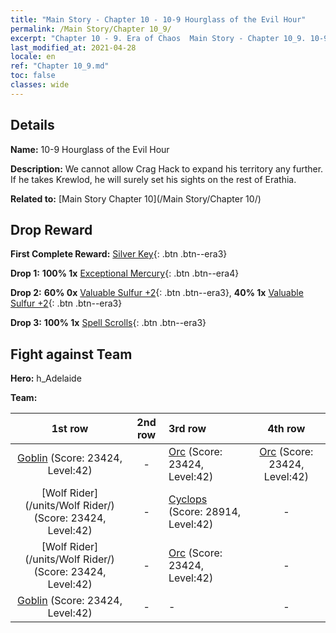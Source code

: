 ```yaml
---
title: "Main Story - Chapter 10 - 10-9 Hourglass of the Evil Hour"
permalink: /Main Story/Chapter 10_9/
excerpt: "Chapter 10 - 9. Era of Chaos  Main Story - Chapter 10_9. 10-9 Hourglass of the Evil Hour"
last_modified_at: 2021-04-28
locale: en
ref: "Chapter 10_9.md"
toc: false
classes: wide
---
```


## Details

 **Name:** 10-9 Hourglass of the Evil Hour

 **Description:** We cannot allow Crag Hack to expand his territory any further. If he takes Krewlod, he will surely set his sights on the rest of Erathia.

 **Related to:** [Main Story Chapter 10](/Main Story/Chapter 10/)

## Drop Reward

 **First Complete Reward:** [Silver Key](/Items/con_693/){: .btn .btn--era3}

 **Drop 1:** **100% 1x** [Exceptional Mercury](/Items/mat_35/){: .btn .btn--era4}

 **Drop 2:** **60% 0x** [Valuable Sulfur +2](/Items/mat_29/){: .btn .btn--era3}, **40% 1x** [Valuable Sulfur +2](/Items/mat_29/){: .btn .btn--era3}

 **Drop 3:** **100% 1x** [Spell Scrolls](/Items/con_694/){: .btn .btn--era3}


## Fight against Team
 **Hero:** h_Adelaide

 **Team:**


  | 1st row | 2nd row | 3rd row | 4th row |
  |:----:|:----:|:----|:----:|
  | [Goblin](/units/Goblin/) (Score: 23424, Level:42)  | - | [Orc](/units/Orc/) (Score: 23424, Level:42)  | [Orc](/units/Orc/) (Score: 23424, Level:42)  |
  | [Wolf Rider](/units/Wolf Rider/) (Score: 23424, Level:42)  | - | [Cyclops](/units/Cyclops/) (Score: 28914, Level:42)  | - |
  | [Wolf Rider](/units/Wolf Rider/) (Score: 23424, Level:42)  | - | [Orc](/units/Orc/) (Score: 23424, Level:42)  | - |
  | [Goblin](/units/Goblin/) (Score: 23424, Level:42)  | - | - | - |


